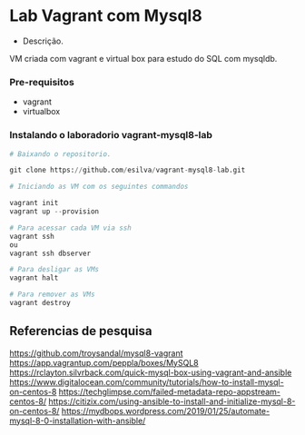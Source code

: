 # Lab Vagrant com Mysql8
* Descrição.

VM criada com vagrant e virtual box para estudo do SQL com mysqldb.


### Pre-requisitos

- vagrant
- virtualbox

### Instalando o laboradorio vagrant-mysql8-lab

```python
# Baixando o repositorio.

git clone https://github.com/esilva/vagrant-mysql8-lab.git

# Iniciando as VM com os seguintes commandos

vagrant init
vagrant up --provision

# Para acessar cada VM via ssh
vagrant ssh 
ou
vagrant ssh dbserver

# Para desligar as VMs
vagrant halt

# Para remover as VMs
vagrant destroy

```

## Referencias de pesquisa 
https://github.com/troysandal/mysql8-vagrant
https://app.vagrantup.com/peppla/boxes/MySQL8
https://rclayton.silvrback.com/quick-mysql-box-using-vagrant-and-ansible
https://www.digitalocean.com/community/tutorials/how-to-install-mysql-on-centos-8
https://techglimpse.com/failed-metadata-repo-appstream-centos-8/
https://citizix.com/using-ansible-to-install-and-initialize-mysql-8-on-centos-8/
https://mydbops.wordpress.com/2019/01/25/automate-mysql-8-0-installation-with-ansible/


